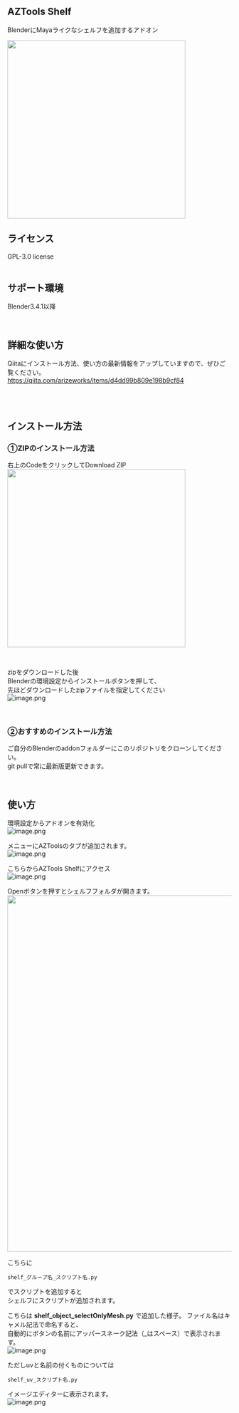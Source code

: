 ## AZTools Shelf

BlenderにMayaライクなシェルフを追加するアドオン<br>

<img width="400" src="https://qiita-image-store.s3.ap-northeast-1.amazonaws.com/0/704965/9e821976-15ed-5764-31b9-a2328c6d81c6.png">

<br>

## ライセンス

GPL-3.0 license<br>
<br>

## サポート環境

Blender3.4.1以降<br>

<br>

## 詳細な使い方
Qiitaにインストール方法、使い方の最新情報をアップしていますので、ぜひご覧ください。<br>
https://qiita.com/arizeworks/items/d4dd99b809e198b9cf84


<br>

<br>


## インストール方法

### ①ZIPのインストール方法

右上のCodeをクリックしてDownload ZIP<br>
<img width="400" src="https://qiita-image-store.s3.ap-northeast-1.amazonaws.com/0/704965/28b2cbe0-765e-8aad-753c-1e6bdb8d28d2.png">

<br>

zipをダウンロードした後<br>
Blenderの環境設定からインストールボタンを押して、<br>
先ほどダウンロードしたzipファイルを指定してください<br>
![image.png](https://qiita-image-store.s3.ap-northeast-1.amazonaws.com/0/704965/a46099e1-4d81-a5a0-c247-36b2821ce30b.png)

<br>

### ②おすすめのインストール方法

ご自分のBlenderのaddonフォルダーにこのリポジトリをクローンしてください。<br>
git pullで常に最新版更新できます。

<br>


## 使い方<br>
環境設定からアドオンを有効化<br>
![image.png](https://qiita-image-store.s3.ap-northeast-1.amazonaws.com/0/704965/aa79819f-ef5e-f0ec-004f-21d4d80dbebd.png)

メニューにAZToolsのタブが追加されます。<br>
![image.png](https://qiita-image-store.s3.ap-northeast-1.amazonaws.com/0/704965/75d0499b-29ec-7d0f-69f4-59004902d005.png)

こちらからAZTools Shelfにアクセス<br>
![image.png](https://qiita-image-store.s3.ap-northeast-1.amazonaws.com/0/704965/10acc8eb-80e0-a3be-dbdb-92aacb887dc2.png)

Openボタンを押すとシェルフフォルダが開きます。<br>
<img width="800" src="https://qiita-image-store.s3.ap-northeast-1.amazonaws.com/0/704965/5cd47543-6860-02c6-ba76-d97511258a42.png">


こちらに
```
shelf_グループ名_スクリプト名.py
```
でスクリプトを追加すると<br>
シェルフにスクリプトが追加されます。

こちらは
**shelf_object_selectOnlyMesh.py**
で追加した様子。
ファイル名はキャメル記法で命名すると、<br>
自動的にボタンの名前にアッパースネーク記法（_はスペース）で表示されます。<br>
![image.png](https://qiita-image-store.s3.ap-northeast-1.amazonaws.com/0/704965/29192cb4-0ab1-33eb-d19f-db07fe21e2fe.png)

ただしuvと名前の付くものについては
```
shelf_uv_スクリプト名.py
```
イメージエディターに表示されます。<br>
![image.png](https://qiita-image-store.s3.ap-northeast-1.amazonaws.com/0/704965/fc70898f-84b4-c6f3-dafc-0e2e42691ea4.png)
